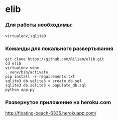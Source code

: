 elib
====
### Для работы необходимы:
`virtualenv`, `sqlite3`
### Команды для локального развертывания

    git clone https://github.com/Riliam/elib.git
    cd elib
    virtualenv venv
    . venv/bin/activate
    pip install -r requirements.txt
    sqlite3 db.sqlite3 < create_db.sql
    sqlite3 db.sqlite3 < populate_db.sql
    python app.py

### Развернутое приложение на heroku.com
http://floating-beach-6335.herokuapp.com/
